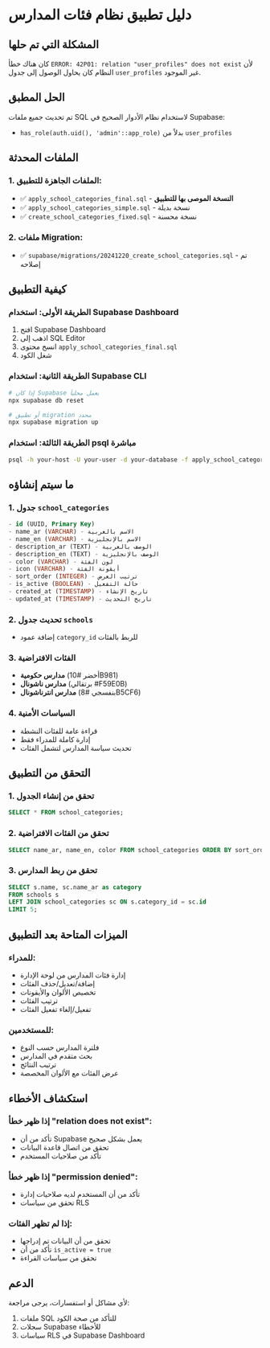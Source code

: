 # دليل تطبيق نظام فئات المدارس

## المشكلة التي تم حلها
كان هناك خطأ `ERROR: 42P01: relation "user_profiles" does not exist` لأن النظام كان يحاول الوصول إلى جدول `user_profiles` غير الموجود.

## الحل المطبق
تم تحديث جميع ملفات SQL لاستخدام نظام الأدوار الصحيح في Supabase:
- `has_role(auth.uid(), 'admin'::app_role)` بدلاً من `user_profiles`

## الملفات المحدثة

### 1. الملفات الجاهزة للتطبيق:
- ✅ `apply_school_categories_final.sql` - **النسخة الموصى بها للتطبيق**
- ✅ `apply_school_categories_simple.sql` - نسخة بديلة
- ✅ `create_school_categories_fixed.sql` - نسخة محسنة

### 2. ملفات Migration:
- ✅ `supabase/migrations/20241220_create_school_categories.sql` - تم إصلاحه

## كيفية التطبيق

### الطريقة الأولى: استخدام Supabase Dashboard
1. افتح Supabase Dashboard
2. اذهب إلى SQL Editor
3. انسخ محتوى `apply_school_categories_final.sql`
4. شغل الكود

### الطريقة الثانية: استخدام Supabase CLI
```bash
# إذا كان Supabase يعمل محلياً
npx supabase db reset

# أو تطبيق migration محدد
npx supabase migration up
```

### الطريقة الثالثة: استخدام psql مباشرة
```bash
psql -h your-host -U your-user -d your-database -f apply_school_categories_final.sql
```

## ما سيتم إنشاؤه

### 1. جدول `school_categories`
```sql
- id (UUID, Primary Key)
- name_ar (VARCHAR) - الاسم بالعربية
- name_en (VARCHAR) - الاسم بالإنجليزية  
- description_ar (TEXT) - الوصف بالعربية
- description_en (TEXT) - الوصف بالإنجليزية
- color (VARCHAR) - لون الفئة
- icon (VARCHAR) - أيقونة الفئة
- sort_order (INTEGER) - ترتيب العرض
- is_active (BOOLEAN) - حالة التفعيل
- created_at (TIMESTAMP) - تاريخ الإنشاء
- updated_at (TIMESTAMP) - تاريخ التحديث
```

### 2. تحديث جدول `schools`
- إضافة عمود `category_id` للربط بالفئات

### 3. الفئات الافتراضية
- **مدارس حكومية** (أخضر #10B981)
- **مدارس ناشونال** (برتقالي #F59E0B)
- **مدارس انترناشونال** (بنفسجي #8B5CF6)

### 4. السياسات الأمنية
- قراءة عامة للفئات النشطة
- إدارة كاملة للمدراء فقط
- تحديث سياسة المدارس لتشمل الفئات

## التحقق من التطبيق

### 1. تحقق من إنشاء الجدول
```sql
SELECT * FROM school_categories;
```

### 2. تحقق من الفئات الافتراضية
```sql
SELECT name_ar, name_en, color FROM school_categories ORDER BY sort_order;
```

### 3. تحقق من ربط المدارس
```sql
SELECT s.name, sc.name_ar as category 
FROM schools s 
LEFT JOIN school_categories sc ON s.category_id = sc.id 
LIMIT 5;
```

## الميزات المتاحة بعد التطبيق

### للمدراء:
- إدارة فئات المدارس من لوحة الإدارة
- إضافة/تعديل/حذف الفئات
- تخصيص الألوان والأيقونات
- ترتيب الفئات
- تفعيل/إلغاء تفعيل الفئات

### للمستخدمين:
- فلترة المدارس حسب النوع
- بحث متقدم في المدارس
- ترتيب النتائج
- عرض الفئات مع الألوان المخصصة

## استكشاف الأخطاء

### إذا ظهر خطأ "relation does not exist":
- تأكد من أن Supabase يعمل بشكل صحيح
- تحقق من اتصال قاعدة البيانات
- تأكد من صلاحيات المستخدم

### إذا ظهر خطأ "permission denied":
- تأكد من أن المستخدم لديه صلاحيات إدارة
- تحقق من سياسات RLS

### إذا لم تظهر الفئات:
- تحقق من أن البيانات تم إدراجها
- تأكد من أن `is_active = true`
- تحقق من سياسات القراءة

## الدعم
لأي مشاكل أو استفسارات، يرجى مراجعة:
1. ملفات SQL للتأكد من صحة الكود
2. سجلات Supabase للأخطاء
3. سياسات RLS في Supabase Dashboard
